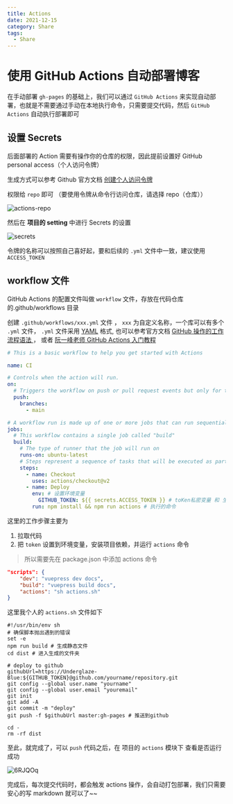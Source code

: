 ```yaml
---
title: Actions
date: 2021-12-15
category: Share
tags:
  - Share
---
```

# 使用 GitHub Actions 自动部署博客 

在手动部署 `gh-pages` 的基础上，我们可以通过 `GitHub Actions` 来实现自动部署，也就是不需要通过手动在本地执行命令，只需要提交代码，然后 `GitHub Actions` 自动执行部署即可

## 设置 Secrets

后面部署的 Action 需要有操作你的仓库的权限，因此提前设置好 GitHub personal access（个人访问令牌）

生成方式可以参考 Github 官方文档 [创建个人访问令牌](https://docs.github.com/cn/github/authenticating-to-github/creating-a-personal-access-token)

权限给 `repo` 即可 （要使用令牌从命令行访问仓库，请选择 repo（仓库））

![actions-repo](https://cdn.jsdelivr.net/gh/Underglaze-Blue/git-img@main/uPic/actions-repo.png)

然后在 **项目的 setting** 中进行 Secrets 的设置

![secrets](https://cdn.jsdelivr.net/gh/Underglaze-Blue/git-img@main/uPic/secrets.png)

令牌的名称可以按照自己喜好起，要和后续的 `.yml` 文件中一致，建议使用 `ACCESS_TOKEN`

## workflow 文件

GitHub Actions 的配置文件叫做 `workflow` 文件，存放在代码仓库的.github/workflows 目录

创建 `.github/workflows/xxx.yml` 文件 ， `xxx` 为自定义名称，一个库可以有多个 `.yml` 文件， `.yml` 文件采用 [YAML](https://www.ruanyifeng.com/blog/2016/07/yaml.html) 格式, 也可以参考官方文档 [GitHub 操作的工作流程语法
](https://docs.github.com/cn/actions/reference/workflow-syntax-for-github-actions) ， 或者 [阮一峰老师 GitHub Actions 入门教程](http://www.ruanyifeng.com/blog/2019/09/getting-started-with-github-actions.html)

```yaml
# This is a basic workflow to help you get started with Actions

name: CI

# Controls when the action will run.
on:
  # Triggers the workflow on push or pull request events but only for the main branch
  push:
    branches:
      - main

# A workflow run is made up of one or more jobs that can run sequentially or in parallel
jobs:
  # This workflow contains a single job called "build"
  build:
    # The type of runner that the job will run on
    runs-on: ubuntu-latest
    # Steps represent a sequence of tasks that will be executed as part of the job
    steps:
      - name: Checkout
        uses: actions/checkout@v2
      - name: Deploy
        env: # 设置环境变量
          GITHUB_TOKEN: ${{ secrets.ACCESS_TOKEN }} # toKen私密变量 和 生成 Secrets 令牌的名称一致
        run: npm install && npm run actions # 执行的命令
```

这里的工作步骤主要为
1. 拉取代码
2. 把 `token` 设置到环境变量，安装项目依赖，并运行 `actions` 命令

> 所以需要先在 package.json 中添加 actions 命令

```json
"scripts": {
    "dev": "vuepress dev docs",
    "build": "vuepress build docs",
    "actions": "sh actions.sh"
}
```

这里我个人的 `actions.sh` 文件如下

```shell
#!/usr/bin/env sh
# 确保脚本抛出遇到的错误
set -e
npm run build # 生成静态文件
cd dist # 进入生成的文件夹

# deploy to github
githubUrl=https://Underglaze-Blue:${GITHUB_TOKEN}@github.com/yourname/repository.git
git config --global user.name "yourname"
git config --global user.email "youremail"
git init
git add -A
git commit -m "deploy"
git push -f $githubUrl master:gh-pages # 推送到github

cd -
rm -rf dist
```

至此，就完成了，可以 `push` 代码之后，在 项目的 `actions` 模块下 查看是否运行成功

![6RJQOq](https://cdn.jsdelivr.net/gh/Underglaze-Blue/git-img@main/uPic/6RJQOq.png)

完成后，每次提交代码时，都会触发 actions 操作，会自动打包部署，我们只需要安心的写 markdown 就可以了~~ 

